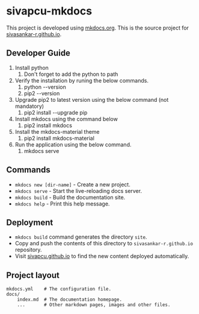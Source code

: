 # sivapcu-mkdocs

This project is developed using [mkdocs.org](http://mkdocs.org). This is the source project for [sivasankar-r.github.io](http://sivasankar-r.github.io). 

## Developer Guide
1. Install python
    1. Don't forget to add the python to path
2. Verify the installation by runing the below commands.
    1. python --version
    2. pip2 --version
3. Upgrade pip2 to latest version using the below command (not mandatory)
    1. pip2 install --upgrade pip
4. Install mkdocs using the command below
    1. pip2 install mkdocs
5. Install the mkdocs-material theme
    1. pip2 install mkdocs-material
6. Run the application using the below command.
    1. mkdocs serve
    
## Commands

* `mkdocs new [dir-name]` - Create a new project.
* `mkdocs serve` - Start the live-reloading docs server.
* `mkdocs build` - Build the documentation site.
* `mkdocs help` - Print this help message.

## Deployment

* `mkdocs build` command generates the directory `site`. 
* Copy and push the contents of this directory to `sivasankar-r.github.io` repository.
* Visit [sivapcu.github.io](http://sivapcu.github.io) to find the new content deployed automatically.

## Project layout

    mkdocs.yml    # The configuration file.
    docs/
        index.md  # The documentation homepage.
        ...       # Other markdown pages, images and other files.
